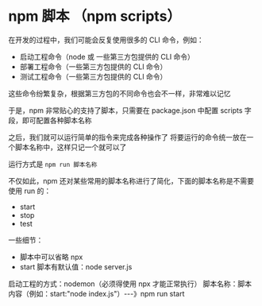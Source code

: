 # npm 脚本 （npm scripts）

在开发的过程中，我们可能会反复使用很多的 CLI 命令，例如：

- 启动工程命令（node 或 一些第三方包提供的 CLI 命令）
- 部署工程命令（一些第三方包提供的 CLI 命令）
- 测试工程命令（一些第三方包提供的 CLI 命令）

这些命令纷繁复杂，根据第三方包的不同命令也会不一样，非常难以记忆

于是，npm 非常贴心的支持了脚本，只需要在 package.json 中配置 scripts 字段，即可配置各种脚本名称

之后，我们就可以运行简单的指令来完成各种操作了
将要运行的命令统一放在一个脚本名称中，这样只记一个就可以了

运行方式是 `npm run 脚本名称`

不仅如此，npm 还对某些常用的脚本名称进行了简化，下面的脚本名称是不需要使用 run 的：

- start
- stop
- test

一些细节：

- 脚本中可以省略 npx
- start 脚本有默认值：node server.js

启动工程的方式：nodemon（必须得使用 npx 才能正常执行）
脚本名称：脚本内容（例如：start:"node index.js"）---》npm run start
